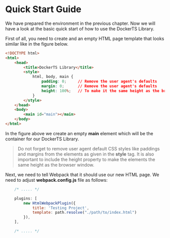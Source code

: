 # Quick Start Guide

We have prepared the environment in the previous chapter. Now we will have a look at the basic quick start
of how to use the DockerTS Library.

First of all, you need to create and an empty HTML page template that looks similar like in the figure below.

```html
<!DOCTYPE html>
<html>
    <head>
        <title>DockerTS Library</title>
        <style>
            html, body, main {
                padding: 0;     // Remove the user agent's defaults
                margin: 0;      // Remove the user agent's defaults
                height: 100%;   // To make it the same height as the browser window
            }
        </style>
    </head>    
    <body>
        <main id="main"></main>
    </body>
</html>
```
In the figure above we create an empty **main** element which will be the container for our DockerTS Library.

> Do not forget to remove user agent default CSS styles like paddings and margins from the elements 
> as given in the **style** tag. It is also important to include the height property to make the elements
> the same height as the browser window.

Next, we need to tell Webpack that it should use our new HTML page. We need to adjust **webpack.config.js** file as follows:
```javascript
    /* ..... */

    plugins: [
        new HtmlWebpackPlugin({
            title: 'Testing Project',
            template: path.resolve("./path/to/index.html")
        }),
    ],

    /* ..... */
```
